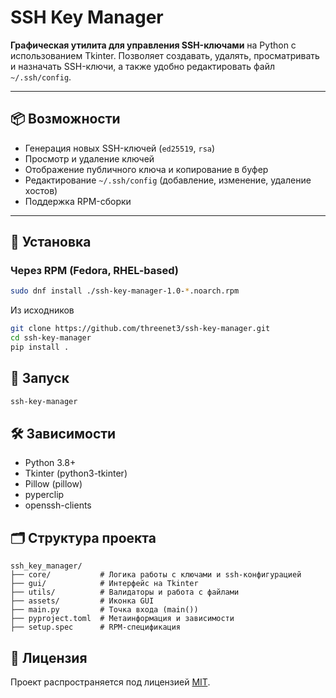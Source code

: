 # SSH Key Manager

**Графическая утилита для управления SSH-ключами** на Python с использованием Tkinter. Позволяет создавать, удалять, просматривать и назначать SSH-ключи, а также удобно редактировать файл `~/.ssh/config`.


---

## 📦 Возможности

- Генерация новых SSH-ключей (`ed25519`, `rsa`)
- Просмотр и удаление ключей
- Отображение публичного ключа и копирование в буфер
- Редактирование `~/.ssh/config` (добавление, изменение, удаление хостов)
- Поддержка RPM-сборки

---

## 🧱 Установка

### Через RPM (Fedora, RHEL-based)

```bash
sudo dnf install ./ssh-key-manager-1.0-*.noarch.rpm
```

Из исходников

```bash
git clone https://github.com/threenet3/ssh-key-manager.git
cd ssh-key-manager
pip install .
```

## 🚀 Запуск

```bash
ssh-key-manager
```

## 🛠️ Зависимости

- Python 3.8+
- Tkinter (python3-tkinter)
- Pillow (pillow)
- pyperclip
- openssh-clients

## 🗂️ Структура проекта

```
ssh_key_manager/
├── core/           # Логика работы с ключами и ssh-конфигурацией
├── gui/            # Интерфейс на Tkinter
├── utils/          # Валидаторы и работа с файлами
├── assets/         # Иконка GUI
├── main.py         # Точка входа (main())
├── pyproject.toml  # Метаинформация и зависимости
├── setup.spec      # RPM-спецификация
```

## 📜 Лицензия
Проект распространяется под лицензией [MIT](https://github.com/threenet3/ssh_key_manager/tree/main?tab=License-1-ov-file).
